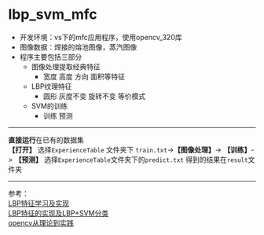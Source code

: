 # lbp_svm_mfc
* 开发环境：vs下的mfc应用程序，使用opencv_320库  
* 图像数据：焊接的熔池图像，蒸汽图像  
* 程序主要包括三部分  
   * 图像处理提取经典特征 
     * 宽度 高度 方向 面积等特征
   * LBP纹理特征  
     * 圆形 灰度不变 旋转不变 等价模式
   * SVM的训练  
     * 训练 预测  
---
**直接运行**在已有的数据集  
**【打开】** 选择`ExperienceTable` 文件夹下 `train.txt`->**【图像处理】**-> **【训练】**-> __【预测】__ 选择`ExperienceTable`文件夹下的`predict.txt`
得到的结果在`result`文件夹
___

参考：  
[LBP特征学习及实现](http://blog.csdn.net/zouxy09/article/details/7929531 "悬停显示")   
[LBP特征的实现及LBP+SVM分类](http://blog.csdn.net/qianqing13579/article/details/49406563 "悬停显示")  
[opencv从理论到实践](http://www.360doc.com/content/14/1114/00/18306241_424953071.shtml "悬停显示")  

